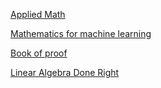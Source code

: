 [Applied Math](https://www.youtube.com/watch?v=4csuTO7UTMo&list=PLi5WqFHu_OJNN-2rHmEOy7NZRNQ43qOuq)

[Mathematics for machine learning](https://www.mathacademy.com/courses/mathematics-for-machine-learning)

[Book of proof](https://richardhammack.github.io/BookOfProof/Main.pdf)

[Linear Algebra Done Right](https://linear.axler.net/)

